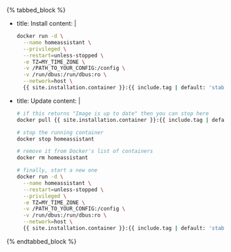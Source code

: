 {% tabbed_block %}

- title: Install
  content: |

    ```bash
    docker run -d \
      --name homeassistant \
      --privileged \
      --restart=unless-stopped \
      -e TZ=MY_TIME_ZONE \
      -v /PATH_TO_YOUR_CONFIG:/config \
      -v /run/dbus:/run/dbus:ro \
      --network=host \
      {{ site.installation.container }}:{{ include.tag | default: 'stable' }}
    ```

- title: Update
  content: |

    ```bash
    # if this returns "Image is up to date" then you can stop here
    docker pull {{ site.installation.container }}:{{ include.tag | default: 'stable' }}
    ```

    ```bash
    # stop the running container
    docker stop homeassistant
    ```

    ```bash
    # remove it from Docker's list of containers
    docker rm homeassistant
    ```

    ```bash
    # finally, start a new one
    docker run -d \
      --name homeassistant \
      --restart=unless-stopped \
      --privileged \
      -e TZ=MY_TIME_ZONE \
      -v /PATH_TO_YOUR_CONFIG:/config \
      -v /run/dbus:/run/dbus:ro \
      --network=host \
      {{ site.installation.container }}:{{ include.tag | default: 'stable' }}
    ```

{% endtabbed_block %}
